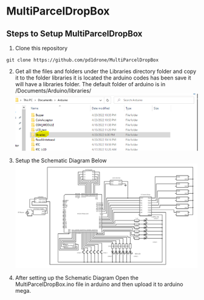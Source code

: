 # MultiParcelDropBox

## Steps to Setup MultiParcelDropBox
1. Clone this repository 
```
git clone https://github.com/pd1drone/MultiParcelDropBox
```
2. Get all the files and folders under the Libraries directory folder and copy it to the folder libraries it is located the arduino codes has been save it will have a libraries folder. The default folder of arduino is in /Documents/Arduino/libraries/
![Libraries-Directory](Libraries-Directory.PNG)

3. Setup the Schematic Diagram Below
![MultiParcel-Circuit](multiparcel.png)

4. After setting up the Schematic Diagram Open the MultiParcelDropBox.ino file in arduino and then upload it to arduino mega.

